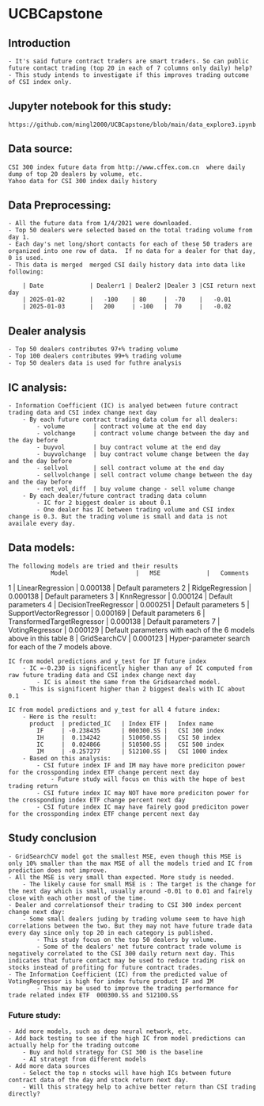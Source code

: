 # UCBCapstone

## Introduction
    - It's said future contract traders are smart traders. So can public future contact trading (top 20 in each of 7 columns only daily) help?
    - This study intends to investigate if this improves trading outcome of CSI index only.

## Jupyter notebook for this study:
    https://github.com/mingl2000/UCBCapstone/blob/main/data_explore3.ipynb

## Data source:
    CSI 300 index future data from http://www.cffex.com.cn  where daily dump of top 20 dealers by volume, etc.
    Yahoo data for CSI 300 index daily history

## Data Preprocessing:
    - All the future data from 1/4/2021 were downloaded.
    - Top 50 dealers were selected based on the total trading volume from day 1.
    - Each day's net long/short contacts for each of these 50 traders are organized into one row of data.  If no data for a dealer for that day, 0 is used.
    - This data is merged  merged CSI daily history data into data like following:

        | Date             | Dealerr1 | Dealer2 |Dealer 3 |CSI return next day
        | 2025-01-02       |   -100    | 80     |  -70    |   -0.01
        | 2025-01-03       |   200     | -100   |  70     |   -0.02

## Dealer analysis
    - Top 50 dealers contributes 97+% trading volume
    - Top 100 dealers contributes 99+% trading volume
    - Top 50 dealers data is used for futhre analysis

## IC analysis:
    - Information Coefficient (IC) is analyed between future contract trading data and CSI index change next day
        - By each future contract trading data colum for all dealers:
            - volume        | contract volume at the end day     
            - volchange     | contract volume change between the day and the day before
            - buyvol        | buy contract volume at the end day      
            - buyvolchange  | buy contract volume change between the day and the day before  
            - sellvol       | sell contract volume at the end day 
            - sellvolchange | sell contract volume change between the day and the day before  
            - net_vol_diff  | buy volume change - sell volume change
        - By each dealer/future contract trading data column
            - IC for 2 biggest dealer is about 0.1
            - One dealer has IC between trading volume and CSI index change is 0.3. But the trading volume is small and data is not availale every day.


## Data models:
    The following models are tried and their results
                Model                   |   MSE             |   Comments
1       |     LinearRegression          |   0.000138        |   Default parameters
2       |      RidgeRegression          |   0.000138        |   Default parameters
3       |         KnnRegressor          |   0.000124        |   Default parameters
4       |    DecisionTreeRegressor      |   0.000251        |   Default parameters
5       |   SupportVectorRegressor      |   0.000169        |   Default parameters
6       |  TransformedTargetRegressor   |   0.000138        |   Default parameters
7       |      VotingRegressor          |   0.000129        |   Default parameters with each of the 6 models above in this table
8       |         GridSearchCV          |   0.000123        |   Hyper-parameter search for each of the 7 models above.

    IC from model predictions and y_test for IF future index
        - IC =-0.230 is significently higher than any of IC computed from raw future trading data and CSI index change next day
            - IC is almost the same from the Gridsearched model.
        - This is significent higher than 2 biggest deals with IC about 0.1

    IC from model predictions and y_test for all 4 future index:
        - Here is the result:
          product  | predicted_IC   | Index ETF |   Index name
            IF     | -0.238435      | 000300.SS |   CSI 300 index
            IH     |  0.134242      | 510050.SS |   CSI 50 index
            IC     |  0.024866      | 510500.SS |   CSI 500 index
            IM     | -0.257277      | 512100.SS |   CSI 1000 index
        - Based on this analysis:
            - CSI future index IF and IM may have more prediciton power for the crossponding index ETF change percent next day
                - Future study will focus on this with the hope of best trading return
            - CSI future index IC may NOT have more prediciton power for the crossponding index ETF change percent next day
            - CSI future index IC may have fairely good prediciton power for the crossponding index ETF change percent next day
            

## Study conclusion
    - GridSearchCV model got the smallest MSE, even though this MSE is only 10% smaller than the max MSE of all the models tried and IC from prediction does not improve. 
    - All the MSE is very small than expected. More study is needed.
        - The likely cause for small MSE is : The target is the change for the next day which is small, usually around -0.01 to 0.01 and fairely close with each other most of the time.
    - Dealer and correlationsof their trading to CSI 300 index percent change next day:
        - Some small dealers juding by trading volume seem to have high correlations between the two. But they may not have future trade data every day since only top 20 in each category is published.
            - This study focus on the top 50 dealers by volume.
            - Some of the dealers' net future contract trade volume is negatively correlated to the CSI 300 daily return next day. This indicates that future contact may be used to reduce trading risk on stocks instead of profiting for future contract trades.   
    - The Information Coefficient (IC) from the predicted value of VotingRegressor is high for index future product IF and IM
            - This may be used to improve the trading performance for trade related index ETF  000300.SS and 512100.SS


### Future study:
    - Add more models, such as deep neural network, etc.
    - Add back testing to see if the high IC from model predictions can actually help for the trading outcome
        - Buy and hold strategy for CSI 300 is the baseline
        - AI strategt from different models
    - Add more data sources
        - Select the top n stocks will have high ICs between future contract data of the day and stock return next day.
        - Will this strategy help to achive better return than CSI trading directly?